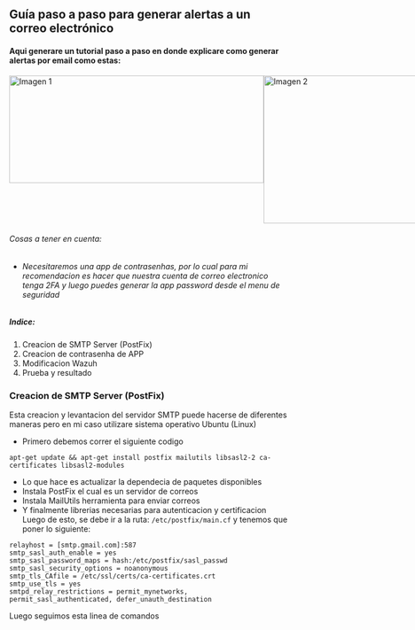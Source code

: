 ## Guía paso a paso para generar alertas a un correo electrónico
#### Aqui generare un tutorial paso a paso en donde explicare como generar alertas por email como estas:
<div style="display: flex;">
  <img width="459" height="194" alt="Imagen 1" src="https://github.com/user-attachments/assets/5fe60a10-7096-4979-bfbb-f936369ecc80" />
  <img width="496" height="267" alt="Imagen 2" src="https://github.com/user-attachments/assets/12117915-4f91-4b74-907e-862ff0fb96f0" />
</div>

###### Cosas a tener en cuenta:
- ###### Necesitaremos una app de contrasenhas, por lo cual para mi recomendacion es hacer que nuestra cuenta de correo electronico tenga 2FA y luego puedes generar la app password desde el menu de seguridad
##### Indice:
1. Creacion de SMTP Server (PostFix)
2. Creacion de contrasenha de APP
3. Modificacion Wazuh
4. Prueba y resultado

### Creacion de SMTP Server (PostFix)
Esta creacion y levantacion del servidor SMTP puede hacerse de diferentes maneras pero en mi caso utilizare sistema operativo Ubuntu (Linux)
- Primero debemos correr el siguiente codigo
```
apt-get update && apt-get install postfix mailutils libsasl2-2 ca-certificates libsasl2-modules
```
- Lo que hace es actualizar la dependecia de paquetes disponibles
- Instala PostFix el cual es un servidor de correos
- Instala MailUtils herramienta para enviar correos
- Y finalmente librerias necesarias para autenticacion y certificacion
Luego de esto, se debe ir a la ruta: ``` /etc/postfix/main.cf ``` y tenemos que poner lo siguiente:
```
relayhost = [smtp.gmail.com]:587
smtp_sasl_auth_enable = yes
smtp_sasl_password_maps = hash:/etc/postfix/sasl_passwd
smtp_sasl_security_options = noanonymous
smtp_tls_CAfile = /etc/ssl/certs/ca-certificates.crt
smtp_use_tls = yes
smtpd_relay_restrictions = permit_mynetworks, permit_sasl_authenticated, defer_unauth_destination
```
Luego seguimos esta linea de comandos
